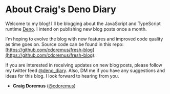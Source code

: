 # About Craig's Deno Diary

Welcome to my blog! I'll be blogging about the JavaScript and TypeScript runtime
[Deno](https://deno.land). I intend on publishing new blog posts once a month.

I'm hoping to evolve the blog with new features and improved code quality as
time goes on. Source code can be found in this repo:
[https://github.com/cdoremus/fresh-blog](https://github.com/cdoremus/fresh-blog).

If you are interested in receiving updates on new blog posts, please follow my
twitter feed [@deno_diary](https://twitter.com/deno_diary). Also, DM me if you
have any suggestions and ideas for this blog. I look forward to hearing from
you.

- **Craig Doremus** ([@cdoremus](https://twitter.com/cdoremus))
